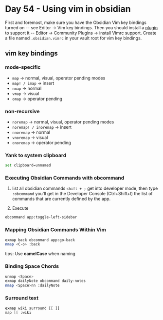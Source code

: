 <!--
 * @Author: Ada J
 * @Date: 2022-08-07 14:48:16
 * @LastEditTime: 2022-08-07 17:17:49
 * @Description: 
-->
# Day 54 - Using vim in obsidian

First and foremost, make sure you have the Obsidian Vim key bindings turned on -- see Editor -> Vim key bindings. Then you should install a [plugin](https://github.com/esm7/obsidian-vimrc-support) to support it -- Editor -> Community Plugins -> install Vimrc support. Create a file named `.obsidian.vimrc` in your vault root for vim key bindings.

## vim key bindings

### mode-specific
* `map` -> normal, visual, operator pending modes
* `map! / imap` -> insert
* `nmap` -> normal
* `vmap` -> visual
* `omap` -> operator pending

### non-recursive
* `noremap` -> normal, visual, operator pending modes
* `noremap! / inoremap` -> insert
* `nnoremap` -> normal
* `vnoremap` -> visual
* `onoremap` -> operator pending

### Yank to system clipboard
```bash
set clipboard=unnamed
```

### Executing Obsidian Commands with obcommand

1. list all obsidian commands
`shift + ;` get into developer mode, then type `:obcommand` you'll get in the Developer Console (Ctrl+Shift+I) the list of commands that are currently defined by the app. 

2. Execute
```bash
obcommand app:toggle-left-sidebar
```

### Mapping Obsidian Commands Within Vim

```bash
exmap back obcommand app:go-back
nmap <C-o> :back
```
tips: Use **camelCase** when naming

### Binding Space Chords
```bash
unmap <Space>
exmap dailyNote obcommand daily-notes
nmap <Space>nn :dailyNote
```

### Surround text
```bash
exmap wiki surround [[ ]]
map [[ :wiki
```
